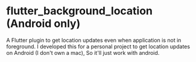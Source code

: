 # flutter_background_location (Android only)

A Flutter plugin to get location updates even when application is not in foreground. I developed this for a personal project to get location updates on Android (I don't own a mac), So it'll just work with android.
